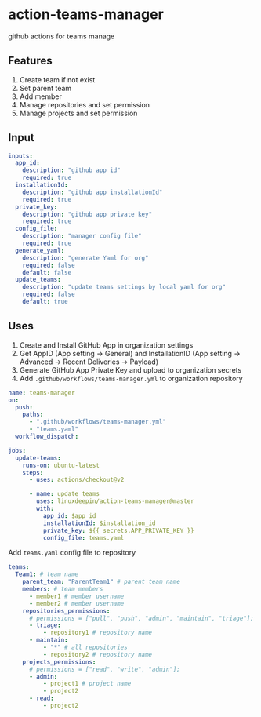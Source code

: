 # action-teams-manager

github actions for teams manage

## Features

1. Create team if not exist
2. Set parent team
3. Add member
4. Manage repositories and set permission
5. Manage projects and set permission

## Input

```yaml
inputs:
  app_id:
    description: "github app id"
    required: true
  installationId:
    description: "github app installationId"
    required: true
  private_key:
    description: "github app private key"
    required: true
  config_file:
    description: "manager config file"
    required: true
  generate_yaml:
    description: "generate Yaml for org"
    required: false
    default: false
  update_teams:
    description: "update teams settings by local yaml for org"
    required: false
    default: true
```

## Uses

1. Create and Install GitHub App in organization settings
2. Get AppID (App setting -> General) and InstallationID (App setting -> Advanced -> Recent Deliveries -> Payload)
3. Generate GitHub App Private Key and upload to organization secrets
4. Add `.github/workflows/teams-manager.yml` to organization repository

```yaml
name: teams-manager
on:
  push:
    paths:
      - ".github/workflows/teams-manager.yml"
      - "teams.yaml"
  workflow_dispatch:

jobs:
  update-teams:
    runs-on: ubuntu-latest
    steps:
      - uses: actions/checkout@v2

      - name: update teams
        uses: linuxdeepin/action-teams-manager@master
        with:
          app_id: $app_id
          installationId: $installation_id
          private_key: ${{ secrets.APP_PRIVATE_KEY }}
          config_file: teams.yaml
```

Add `teams.yaml` config file to repository

```yaml
teams:
  Team1: # team name
    parent_team: "ParentTeam1" # parent team name
    members: # team members
      - member1 # member username
      - member2 # member username
    repositories_permissions:
      # permissions = ["pull", "push", "admin", "maintain", "triage"];
      - triage:
          - repository1 # repository name
      - maintain:
          - "*" # all repositories
          - repository2 # repository name
    projects_permissions:
      # permissions = ["read", "write", "admin"];
      - admin:
          - project1 # project name
          - project2
      - read:
          - project2
```
